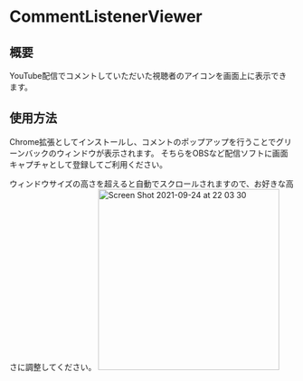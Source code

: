 # CommentListenerViewer

## 概要
YouTube配信でコメントしていただいた視聴者のアイコンを画面上に表示できます。

## 使用方法
Chrome拡張としてインストールし、コメントのポップアップを行うことでグリーンバックのウィンドウが表示されます。
そちらをOBSなど配信ソフトに画面キャプチャとして登録してご利用ください。

ウィンドウサイズの高さを超えると自動でスクロールされますので、お好きな高さに調整してください。
<img width="320" alt="Screen Shot 2021-09-24 at 22 03 30" src="https://user-images.githubusercontent.com/23465174/134687341-64d2a924-3b47-426f-8a69-7c74c6fda7c6.png">

